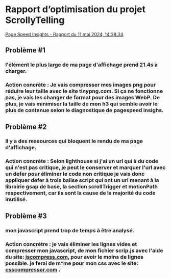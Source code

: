 # Rapport d’optimisation du projet ScrollyTelling
[Page Speed Insights - Rapport du 11 mai 2024, 14:38:34](https://pagespeed.web.dev/analysis/https-keven-tim-momo-com/yn6mdgjuta?form_factor=mobile)
## Problème #1
### l'élément le plus large de ma page d'affichage prend 21.4s à charger.
### Action concrète : Je vais compresser mes images png pour réduire leur taille avec le site tinypng.com. Si ça ne fonctionne pas, je vais les changer de format pour des images WebP. De plus, je vais minimiser la taille de mon h3 qui semble avoir le plus de contenue selon le diagnostique de pagespeed insighs.

## Problème #2
### Il y a des ressources qui bloquent le rendu de ma page d'affichage.
### Action concrète : Selon lighthouse si j'ai un url qui à du code qui n'est pas critique, je peut le conserver et marquer l'url avec un defer pour éliminer le code non critique je vais donc appliquer defer à trois balise script qui ont un url menant à la librairie gsap de base, la section scrollTrigger et motionPath respectivement, car ils sont la cause de la majorité du code inutilisé.

## Problème #3
### mon javascript prend trop de temps à être analysé.
### Action concrètre : je vais éliminer les lignes vides et compresser mon javascript, de mon fichier scrip.js avec l'aide du site: [jscompress.com](https://jscompress.com), pour avoir le moins de lignes possible. je ferai de m^me pour mon css avec le site: [csscompressor.com](https://csscompressor.com) .

